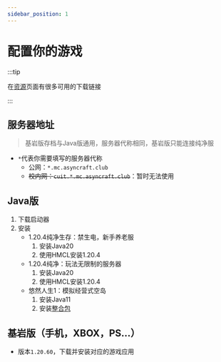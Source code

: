 ```yaml
---
sidebar_position: 1
---
```


# 配置你的游戏

:::tip
  
在[资源](/docs/资源/)页面有很多可用的下载链接  

:::

## 服务器地址

>基岩版存档与Java版通用，服务器代称相同，基岩版只能连接纯净服

+ `*`代表你需要填写的服务器代称
  + 公网：`*.mc.asyncraft.club`
  + ~~校内网：`cuit.*.mc.asyncraft.club`~~：暂时无法使用

## Java版

1. 下载启动器
2. 安装
   + 1.20.4纯净生存：禁生电，新手养老服
     1. 安装Java20
     2. 使用HMCL安装1.20.4
   + 1.20.4纯净：玩法无限制的服务器
     1. 安装Java20
     2. 使用HMCL安装1.20.4
   + 悠然人生1：模拟经营式空岛
     1. 安装Java11
     2. 安装[整合包](https://1drv.ms/u/s!AhrJ2tfim_Xdga9QKOF6HraGqDp1GA?e=szxc5G)

## 基岩版（手机，XBOX，PS...）

+ 版本`1.20.60`，下载并安装对应的游戏应用
